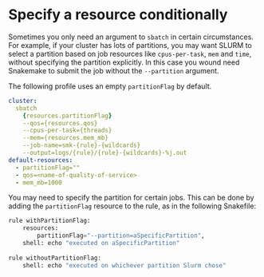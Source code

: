 # Specify a resource conditionally

Sometimes you only need an argument to `sbatch` in certain circumstances. For
example, if your cluster has lots of partitions, you may want
SLURM to select a partition based on job resources like
`cpus-per-task`, `mem` and `time`, without specifying the partition explicitly.
In this case you wound need Snakemake to submit the job without the `--partition`
argument.

The following profile uses an empty `partitionFlag` by default.

```yaml
cluster:
  sbatch
    {resources.partitionFlag}
    --qos={resources.qos}
    --cpus-per-task={threads}
    --mem={resources.mem_mb}
    --job-name=smk-{rule}-{wildcards}
    --output=logs/{rule}/{rule}-{wildcards}-%j.out
default-resources:
  - partitionFlag=""
  - qos=<name-of-quality-of-service>
  - mem_mb=1000
```

You may need to specify the partition for certain jobs. This can be done by
adding the `partitionFlag` resource to the rule, as in the following Snakefile:

```python
rule withPartitionFlag:
    resources:
        partitionFlag="--partition=aSpecificPartition",
    shell: echo "executed on aSpecificPartition"
 
rule withoutPartitionFlag:
    shell: echo "executed on whichever partition Slurm chose"
```
